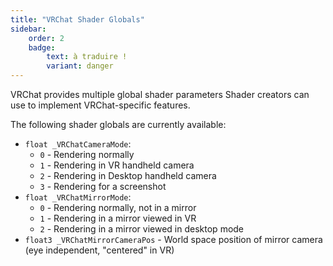 ```yaml
---
title: "VRChat Shader Globals"
sidebar:
    order: 2
    badge: 
        text: à traduire !
        variant: danger
---
```

VRChat provides multiple global shader parameters Shader creators can use to implement VRChat-specific features.

The following shader globals are currently available:

- `float _VRChatCameraMode`:
  - `0` - Rendering normally
  - `1` - Rendering in VR handheld camera
  - `2` - Rendering in Desktop handheld camera
  - `3` - Rendering for a screenshot
- `float _VRChatMirrorMode`:
  - `0` - Rendering normally, not in a mirror
  - `1` - Rendering in a mirror viewed in VR
  - `2` - Rendering in a mirror viewed in desktop mode
- `float3 _VRChatMirrorCameraPos` - World space position of mirror camera (eye independent, "centered" in VR)